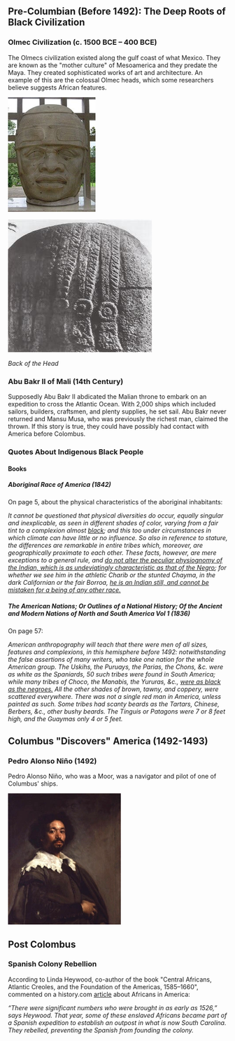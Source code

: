 ## Pre-Columbian (Before 1492): The Deep Roots of Black Civilization

### Olmec Civilization (c. 1500 BCE – 400 BCE)
The Olmecs civilization existed along the gulf coast of what Mexico.  They are known as the "mother culture" of Mesoamerica and they predate the Maya.  They created sophisticated works of art and architecture.  An example of this are the colossal Olmec heads, which some researchers believe suggests African features.

![Olmec Head Front](https://raw.githubusercontent.com/Chukobyte/black-history/main/assets/images/olmec_head_front.png)

![Olmec Head Back](https://raw.githubusercontent.com/Chukobyte/black-history/main/assets/images/olmec_head_back2.png)

*Back of the Head*

### Abu Bakr II of Mali (14th Century)
Supposedly Abu Bakr II abdicated the Malian throne to embark on an expedition to cross the Atlantic Ocean.  With 2,000 ships which included sailors, builders, craftsmen, and plenty supplies, he set sail.  Abu Bakr never returned and Mansu Musa, who was previously the richest man, claimed the thrown.  If this story is true, they could have possibly had contact with America before Colombus.

### Quotes About Indigenous Black People

#### Books

##### Aboriginal Race of America (1842)
On page 5, about the physical characteristics of the aboriginal inhabitants:


*It cannot be questioned that physical diversities do occur, equally singular and inexplicable, as seen in different shades of color, varying from a fair tint to a complexion almost <u>black</u>; and this too under circumstances in which climate can have little or no influence.  So also in reference to stature, the differences are remarkable in entire tribes which, moreover, are geographically proximate to each other. These facts, however, are mere exceptions to a general rule, and <u>do not alter the peculiar physiognomy of the Indian, which is as undeviatingly characteristic as that of the Negro</u>; for whether we see him in the athletic Charib or the stunted Chayma, in the dark Californian or the fair Borroa, <u>he is an Indian still, and cannot be mistaken for a being of any other race.</u>*

##### The American Nations; Or Outlines of a National History; Of the Ancient and Modern Nations of North and South America Vol 1 (1836)

On page 57:

*American anthropography will teach that there were men of all sizes, features and complexions, in this hemisphere before 1492: notwithstanding the false assertions of many writers, who take one nation for the whole American group.  The Uskihs, the Puruays, the Parias, the Chons, &c. were as white as the Spaniards, 50 such tribes were found in South America; while many tribes of Choco, the Manabis, the Yururas, &c., <u>were as black as the negroes.</u>  All the other shades of brown, tawny, and coppery, were scattered everywhere.  There was not a single red man in America, unless painted as such.  Some tribes had scanty beards as the Tartars, Chinese, Berbers, &c., other bushy beards.  The Tinguis or Patagons were 7 or 8 feet high, and the Guaymas only 4 or 5 feet.*

## Columbus "Discovers" America (1492-1493)

### Pedro Alonso Niño (1492)
Pedro Alonso Niño, who was a Moor, was a navigator and pilot of one of Columbus' ships.

![Pedro Alonso Niño](https://raw.githubusercontent.com/Chukobyte/black-history/main/assets/images/pedro_alonso_nino.png)

## Post Colombus

### Spanish Colony Rebellion

According to Linda Heywood, co-author of the book "Central Africans, Atlantic Creoles, and the Foundation of the Americas, 1585–1660", commented on a history.com [article](https://www.history.com/news/american-slavery-before-jamestown-1619) about Africans in America:

*“There were significant numbers who were brought in as early as 1526,” says Heywood. That year, some of these enslaved Africans became part of a Spanish expedition to establish an outpost in what is now South Carolina. They rebelled, preventing the Spanish from founding the colony.*
